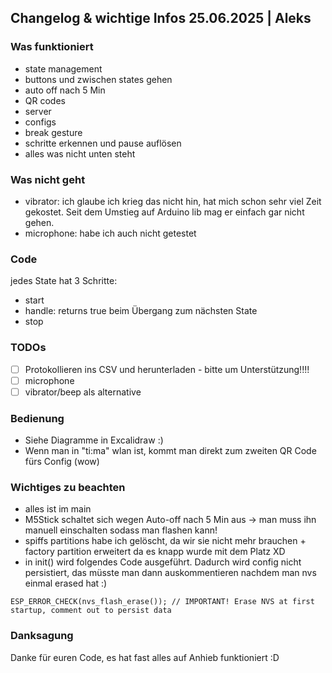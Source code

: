 ## Changelog & wichtige Infos 25.06.2025 | Aleks

### Was funktioniert
* state management
* buttons und zwischen states gehen
* auto off nach 5 Min
* QR codes
* server
* configs
* break gesture
* schritte erkennen und pause auflösen
* alles was nicht unten steht

### Was nicht geht
* vibrator: ich glaube ich krieg das nicht hin, hat mich schon sehr viel Zeit gekostet. Seit dem Umstieg auf Arduino lib mag er einfach gar nicht gehen.
* microphone: habe ich auch nicht getestet

### Code
jedes State hat 3 Schritte:
* start
* handle: returns true beim Übergang zum nächsten State
* stop 

### TODOs
- [ ] Protokollieren ins CSV und herunterladen - bitte um Unterstützung!!!!
- [ ] microphone
- [ ] vibrator/beep als alternative

### Bedienung
* Siehe Diagramme in Excalidraw :)
* Wenn man in "ti:ma" wlan ist, kommt man direkt zum zweiten QR Code fürs Config (wow) 

### Wichtiges zu beachten
* alles ist im main
* M5Stick schaltet sich wegen Auto-off nach 5 Min aus -> man muss ihn manuell einschalten sodass man flashen kann!
* spiffs partitions habe ich gelöscht, da wir sie nicht mehr brauchen + factory partition erweitert da es knapp wurde mit dem Platz XD
* in init() wird folgendes Code ausgeführt. Dadurch wird config nicht persistiert, das müsste man dann auskommentieren nachdem man nvs einmal erased hat :)
```
ESP_ERROR_CHECK(nvs_flash_erase()); // IMPORTANT! Erase NVS at first startup, comment out to persist data
```

### Danksagung
Danke für euren Code, es hat fast alles auf Anhieb funktioniert :D



